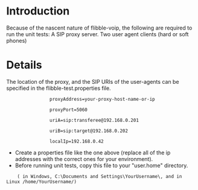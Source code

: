 # Introduction #

Because of the nascent nature of flibble-voip, the following are required to run the unit tests:
A SIP proxy server.
Two user agent clients (hard or soft phones)


# Details #

The location of the proxy, and the SIP URIs of the user-agents can be specified in the flibble-test.properties file.
```
                proxyAddress=your-proxy-host-name-or-ip

                proxyPort=5060

                uriA=sip:transferee@192.168.0.201

                uriB=sip:target@192.168.0.202

                localIp=192.168.0.42

```

  * Create a properties file like the one above (replace all of the ip addresses with the correct ones for your environment).
  * Before running unit tests, copy this file to your "user.home" directory.
```
    ( in Windows, C:\Documents and Settings\YourUsername\, and in Linux /home/YourUsername/)
```
